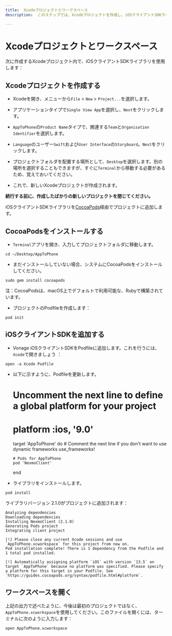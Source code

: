 ```yaml
---
title:  Xcodeプロジェクトとワークスペース
description:  このステップでは、Xcodeプロジェクトを作成し、iOSクライアントSDKライブラリを追加します。

---
```


Xcodeプロジェクトとワークスペース
===================

次に作成するXcodeプロジェクト内で、iOSクライアントSDKライブラリを使用します：

Xcodeプロジェクトを作成する
----------------

* Xcodeを開き、メニューから`File` > `New` > `Project...`を選択します。

* アプリケーションタイプで`Single View App`を選択し、`Next`をクリックします。

* `AppToPhone`の`Product Name`タイプで、関連する`Team`と`Organisation Identifier`を選択します。

* `Language`のユーザー`Swift`および`User Interface`の`Storyboard`。`Next`をクリックします。

* プロジェクトフォルダを配置する場所として、`Desktop`を選択します。別の場所を選択することもできますが、すぐに`Terminal`から移動する必要があるため、覚えておいてください。

* これで、新しいXcodeプロジェクトが作成されます。

**続行する前に、作成したばかりの新しいプロジェクトを閉じてください。** 

iOSクライアントSDKライブラリを[CocoaPods](https://cocoapods.org/)経由でプロジェクトに追加します。

CocoaPodsをインストールする
------------------

* `Terminal`アプリを開き、入力してプロジェクトフォルダに移動します。

```shell
cd ~/Desktop/AppToPhone
```

* まだインストールしていない場合、システムにCocoaPodsをインストールしてください。

```shell
sudo gem install cocoapods
```

注：CocoaPodsは、macOS上でデフォルトで利用可能な、Rubyで構築されています。

* プロジェクトのPodfileを作成します：

```shell
pod init
```

iOSクライアントSDKを追加する
-----------------

* Vonage iOSクライアントSDKをPodfileに追加します。これを行うには、`Xcode`で開きましょう ：

```shell
open -a Xcode Podfile
```

* 以下に示すように、Podfileを更新します。

    # Uncomment the next line to define a global platform for your project
    # platform :ios, '9.0'
    
    target 'AppToPhone' do
      # Comment the next line if you don't want to use dynamic frameworks
      use_frameworks!
    
      # Pods for AppToPhone
      pod 'NexmoClient'
      
    end

* ライブラリをインストールします。

```shell
pod install
```

ライブラリバージョン 2\.1\.0がプロジェクトに追加されます：

    Analyzing dependencies
    Downloading dependencies
    Installing NexmoClient (2.1.0)
    Generating Pods project
    Integrating client project
    
    [!] Please close any current Xcode sessions and use `AppToPhone.xcworkspace` for this project from now on.
    Pod installation complete! There is 1 dependency from the Podfile and 1 total pod installed.
    
    [!] Automatically assigning platform `iOS` with version `13.5` on target `AppToPhone` because no platform was specified. Please specify a platform for this target in your Podfile. See `https://guides.cocoapods.org/syntax/podfile.html#platform`.

ワークスペースを開く
----------

上記の出力で述べたように、今後は最初のプロジェクトではなく、`AppToPhone.xcworkspace`を使用してください。このファイルを開くには、ターミナルに次のように入力します：

```shell
open AppToPhone.xcworkspace
```

